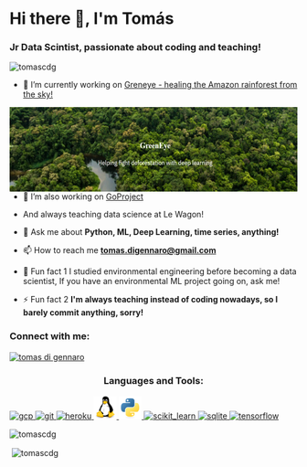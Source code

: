 <h1 align="left">Hi there 👋, I'm Tomás</h1>
<h3 align="left">Jr Data Scintist, passionate about coding and teaching!</h3>

<p align="left"> <img src="https://komarev.com/ghpvc/?username=tomascdg&label=Profile%20views&color=0e75b6&style=flat" alt="tomascdg" /> </p>

- 🔭 I’m currently working on [Greneye - healing the Amazon rainforest from the sky!](https://github.com/TomasCDG/greeneye)

<p></img>

<div>
<div><img alt= "Greeneye" align= "left" width = 564 height = 148  src="https://github.com/TomasCDG/TomasCDG/blob/main/Greeneye.png"></div>
</div>
<div style="clear: both">


- 👯 I’m also working on [GoProject](https://github.com/julietahocsman/goproject)


- And always teaching data science at Le Wagon!

- 💬 Ask me about **Python, ML, Deep Learning, time series, anything!**

- 📫 How to reach me **tomas.digennaro@gmail.com**

- 📄 Fun fact 1  I studied environmental engineering before becoming a data scientist, If you have an environmental ML project going on, ask me!

- ⚡ Fun fact 2 **I'm always teaching instead of coding nowadays, so I barely commit anything, sorry!**

<h3 align="left">Connect with me:</h3>
<p align="left">
<a href="https://linkedin.com/in/tomas di gennaro" target="blank"><img align="center" src="https://cdn.jsdelivr.net/npm/simple-icons@3.0.1/icons/linkedin.svg" alt="tomas di gennaro" height="30" width="40" /></a>
</p>

<h3 align="center">Languages and Tools:</h3>
<p align="left"> <a href="https://cloud.google.com" target="_blank"> <img src="https://www.vectorlogo.zone/logos/google_cloud/google_cloud-icon.svg" alt="gcp" width="40" height="40"/> </a> <a href="https://git-scm.com/" target="_blank"> <img src="https://www.vectorlogo.zone/logos/git-scm/git-scm-icon.svg" alt="git" width="40" height="40"/> </a> <a href="https://heroku.com" target="_blank"> <img src="https://www.vectorlogo.zone/logos/heroku/heroku-icon.svg" alt="heroku" width="40" height="40"/> </a> <a href="https://www.linux.org/" target="_blank"> <img src="https://raw.githubusercontent.com/devicons/devicon/master/icons/linux/linux-original.svg" alt="linux" width="40" height="40"/> </a> <a href="https://www.python.org" target="_blank"> <img src="https://raw.githubusercontent.com/devicons/devicon/master/icons/python/python-original.svg" alt="python" width="40" height="40"/> </a> <a href="https://scikit-learn.org/" target="_blank"> <img src="https://upload.wikimedia.org/wikipedia/commons/0/05/Scikit_learn_logo_small.svg" alt="scikit_learn" width="40" height="40"/> </a> <a href="https://www.sqlite.org/" target="_blank"> <img src="https://www.vectorlogo.zone/logos/sqlite/sqlite-icon.svg" alt="sqlite" width="40" height="40"/> </a> <a href="https://www.tensorflow.org" target="_blank"> <img src="https://www.vectorlogo.zone/logos/tensorflow/tensorflow-icon.svg" alt="tensorflow" width="40" height="40"/> </a> </p>

<p><img align="center" src="https://github-readme-stats.vercel.app/api/top-langs?username=tomascdg&show_icons=true&locale=en&layout=compact" alt="tomascdg" /></p>

<p>&nbsp;<img align="center" src="https://github-readme-stats.vercel.app/api?username=tomascdg&show_icons=true&locale=en" alt="tomascdg" /></p>
